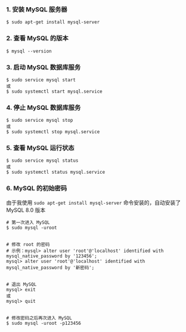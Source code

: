 ### 1. 安装 MySQL 服务器
```
$ sudo apt-get install mysql-server
```

### 2. 查看 MySQL 的版本
```
$ mysql --version
```

### 3. 启动 MySQL 数据库服务
```
$ sudo service mysql start
或
$ sudo systemctl start mysql.service
```

### 4. 停止 MySQL 数据库服务
```
$ sudo service mysql stop
或
$ sudo systemctl stop mysql.service
```

### 5. 查看 MySQL 运行状态
```
$ sudo service mysql status
或
$ sudo systemctl status mysql.service
```

### 6. MySQL 的初始密码
由于我使用 ```sudo apt-get install mysql-server``` 命令安装的，自动安装了 MySQL 8.0 版本
```
# 第一次进入 MySQL
$ sudo mysql -uroot


# 修改 root 的密码
# 示例：mysql> alter user 'root'@'localhost' identified with mysql_native_password by '123456';
mysql> alter user 'root'@'localhost' identified with mysql_native_password by '新密码';


# 退出 MySQL
mysql> exit
或
mysql> quit


# 修改密码之后再次进入 MySQL
$ sudo mysql -uroot -p123456
```
